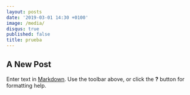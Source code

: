 ```yaml
---
layout: posts
date: '2019-03-01 14:30 +0100'
image: /media/
disqus: true
published: false
title: prueba
---
```

## A New Post

Enter text in [Markdown](http://daringfireball.net/projects/markdown/). Use the toolbar above, or click the **?** button for formatting help.
